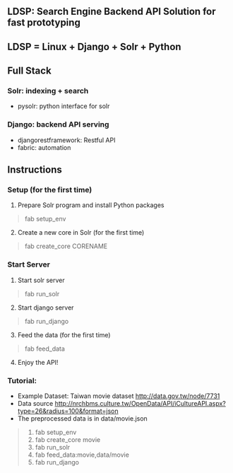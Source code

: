 ## LDSP: Search Engine Backend API Solution for fast prototyping
## LDSP = Linux + Django + Solr + Python

## Full Stack
### Solr: indexing + search
* pysolr: python interface for solr

### Django: backend API serving
* djangorestframework: Restful API
* fabric: automation

## Instructions
### Setup (for the first time)
1. Prepare Solr program and install Python packages
> fab setup_env

2. Create a new core in Solr (for the first time)
> fab create_core CORENAME

### Start Server
1. Start solr server
> fab run_solr

2. Start django server
> fab run_django

3. Feed the data (for the first time)
> fab feed_data

4. Enjoy the API!

### Tutorial:
* Example Dataset: Taiwan movie dataset http://data.gov.tw/node/7731
* Data source http://nrchbms.culture.tw/OpenData/API/iCultureAPI.aspx?type=26&radius=100&format=json
* The preprocessed data is in data/movie.json

>1. fab setup_env
>2. fab create_core movie
>3. fab run_solr
>4. fab feed_data:movie,data/movie
>5. fab run_django
